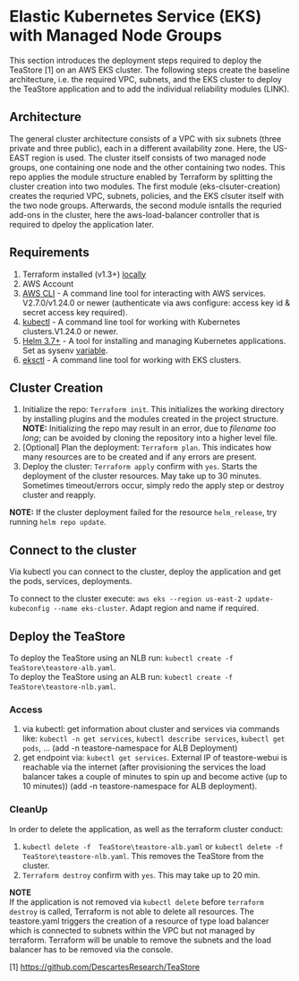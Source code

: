 
# Elastic Kubernetes Service (EKS) with Managed Node Groups

This section introduces the deployment steps required to deploy the TeaStore [1] on an AWS EKS cluster. The following steps create the baseline architecture, i.e. the required VPC, subnets, and the EKS cluster to deploy the TeaStore application and to add the individual reliability modules (LINK).


## Architecture

The general cluster architecture consists of a VPC with six subnets (three private and three public), each in a different availability zone. Here, the US-EAST region is used. The cluster itself consists of two managed node groups, one containing one node and the other containing two nodes. This repo applies the module structure enabled by Terraform by splitting the cluster creation into two modules. The first module (eks-clsuter-creation) creates the requried VPC, subnets, policies, and the EKS clsuter itself with the two node groups. Afterwards, the second module isntalls the requried add-ons in the cluster, here the aws-load-balancer controller that is required to dpeloy the application later. 


## Requirements

1. Terraform installed (v1.3+) [locally](https://developer.hashicorp.com/terraform/downloads?product_intent=terraform)
2. AWS Account
3. [AWS CLI](https://docs.aws.amazon.com/cli/latest/userguide/getting-started-install.html) - A command line tool for interacting with AWS services. V2.7.0/v1.24.0 or newer (authenticate via aws configure: access key id & secret access key required).
4. [kubectl](https://kubernetes.io/de/docs/tasks/tools/install-kubectl/) - A command line tool for working with Kubernetes clusters.V1.24.0 or newer.
5. [Helm 3.7+](https://helm.sh/) - A tool for installing and managing Kubernetes applications. Set as sysenv [variable](https://phoenixnap.com/kb/install-helm).
6. [eksctl](https://eksctl.io/) - A command line tool for working with EKS clusters.



## Cluster Creation

1. Initialize the repo: ``Terraform init``. This initializes the working directory by installing plugins and the modules created in the project structure. **NOTE:** Initializing the repo may result in an error, due to *filename too long*; can be avoided by cloning the repository into a higher level file.
2. [Optional] Plan the deployment: ``Terraform plan``. This indicates how many resources are to be created and if any errors are present.
3. Deploy the cluster: ``Terraform apply`` confirm with ``yes``. Starts the deployment of the cluster resources. May take up to 30 minutes. Sometimes timeout/errors occur, simply redo the apply step or destroy cluster and reapply.   

**NOTE:** If the cluster deployment failed for the resource `helm_release`, try running `` helm repo update ``.


## Connect to the cluster

Via kubectl you can connect to the cluster, deploy the application and get the pods, services, deployments.

To connect to the cluster execute: ``aws eks --region us-east-2 update-kubeconfig --name eks-cluster``. Adapt region and name if required.

## Deploy the TeaStore

To deploy the TeaStore using an NLB run: ``kubectl create -f TeaStore\teastore-alb.yaml``.   
To deploy the TeaStore using an ALB run: ``kubectl create -f TeaStore\teastore-nlb.yaml``. 

### Access

1. via kubectl: get information about cluster and services via commands like: ``kubectl -n get services``, ``kubectl describe services``, ``kubectl get pods``, ... (add -n teastore-namespace for ALB Deployment)
2. get endpoint via: ``kubectl get services``. External IP of teastore-webui is reachable via the internet (after provisioning the services the load balancer takes a couple of minutes to spin up and become active (up to 10 minutes)) (add -n teastore-namespace for ALB deployment).

### CleanUp

In order to delete the application, as well as the terraform cluster conduct:
1. `` kubectl delete -f  TeaStore\teastore-alb.yaml `` or `` kubectl delete -f  TeaStore\teastore-nlb.yaml ``. This removes the TeaStore from the cluster. 
2. ``Terraform destroy`` confirm with ``yes``. This may take up to 20 min. 


**NOTE**  
If the application is not removed via ``kubectl delete`` before ``terraform destroy`` is called, Terraform is not able to delete all resources. The teastore.yaml triggers the creation of a resource of type load balancer which is connected to subnets within the VPC but not managed by terraform. Terraform will be unable to remove the subnets and the load balancer has to be removed via the console.

[1] https://github.com/DescartesResearch/TeaStore

